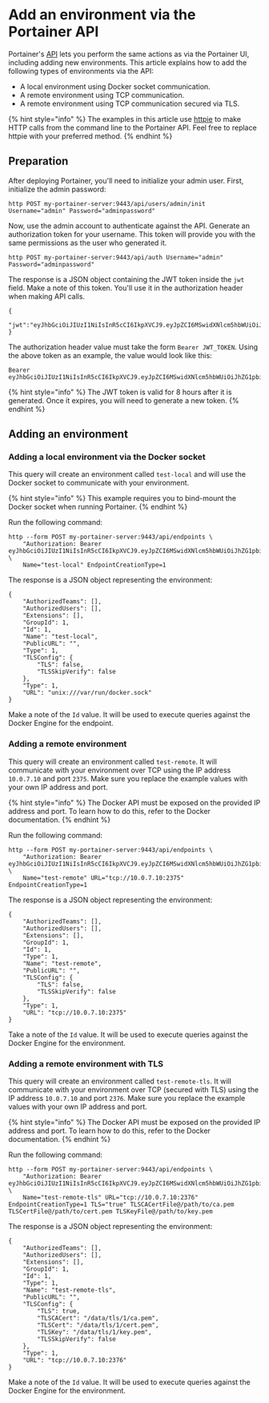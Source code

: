 # Add an environment via the Portainer API

Portainer's [API](../../../api/docs.md) lets you perform the same actions as via the Portainer UI, including adding new environments. This article explains how to add the following types of environments via the API:

* A local environment using Docker socket communication.
* A remote environment using TCP communication.
* A remote environment using TCP communication secured via TLS.

{% hint style="info" %}
The examples in this article use [httpie](https://httpie.io) to make HTTP calls from the command line to the Portainer API. Feel free to replace httpie with your preferred method.
{% endhint %}

## Preparation

After deploying Portainer, you'll need to initialize your admin user. First, initialize the admin password:

```
http POST my-portainer-server:9443/api/users/admin/init Username="admin" Password="adminpassword"
```

Now, use the admin account to authenticate against the API. Generate an authorization token for your username. This token will provide you with the same permissions as the user who generated it.

```
http POST my-portainer-server:9443/api/auth Username="admin" Password="adminpassword"
```

The response is a JSON object containing the JWT token inside the `jwt` field. Make a note of this token. You'll use it in the authorization header when making API calls.

```
{
  "jwt":"eyJhbGciOiJIUzI1NiIsInR5cCI6IkpXVCJ9.eyJpZCI6MSwidXNlcm5hbWUiOiJhZG1pbiIsInJvbGUiOjEsImV4cCI6MTQ5OTM3NjE1NH0.NJ6vE8FY1WG6jsRQzfMqeatJ4vh2TWAeeYfDhP71YEE"
}
```

The authorization header value must take the form `Bearer JWT_TOKEN`. Using the above token as an example, the value would look like this:

```
Bearer eyJhbGciOiJIUzI1NiIsInR5cCI6IkpXVCJ9.eyJpZCI6MSwidXNlcm5hbWUiOiJhZG1pbiIsInJvbGUiOjEsImV4cCI6MTQ5OTM3NjE1NH0.NJ6vE8FY1WG6jsRQzfMqeatJ4vh2TWAeeYfDhP71YEE
```

{% hint style="info" %}
The JWT token is valid for 8 hours after it is generated. Once it expires, you will need to generate a new token.
{% endhint %}

## Adding an environment

### Adding a local environment via the Docker socket <a href="#local-endpoint-via-the-docker-socket" id="local-endpoint-via-the-docker-socket"></a>

This query will create an environment called `test-local` and will use the Docker socket to communicate with your environment.

{% hint style="info" %}
This example requires you to bind-mount the Docker socket when running Portainer.
{% endhint %}

Run the following command:

```
http --form POST my-portainer-server:9443/api/endpoints \
    "Authorization: Bearer eyJhbGciOiJIUzI1NiIsInR5cCI6IkpXVCJ9.eyJpZCI6MSwidXNlcm5hbWUiOiJhZG1pbiIsInJvbGUiOjEsImV4cCI6MTQ5OTM3NjE1NH0.NJ6vE8FY1WG6jsRQzfMqeatJ4vh2TWAeeYfDhP71YEE" \
    Name="test-local" EndpointCreationType=1
```

The response is a JSON object representing the environment:

```
{
    "AuthorizedTeams": [], 
    "AuthorizedUsers": [], 
    "Extensions": [], 
    "GroupId": 1, 
    "Id": 1, 
    "Name": "test-local", 
    "PublicURL": "",
    "Type": 1,
    "TLSConfig": {
        "TLS": false, 
        "TLSSkipVerify": false
    }, 
    "Type": 1, 
    "URL": "unix:///var/run/docker.sock"
}
```

Make a note of the `Id` value. It will be used to execute queries against the Docker Engine for the endpoint.

### Adding a remote environment <a href="#remote-endpoint" id="remote-endpoint"></a>

This query will create an environment called `test-remote`. It will communicate with your environment over TCP using the IP address `10.0.7.10` and port `2375`. Make sure you replace the example values with your own IP address and port.

{% hint style="info" %}
The Docker API must be exposed on the provided IP address and port. To learn how to do this, refer to the Docker documentation.
{% endhint %}

Run the following command:

```
http --form POST my-portainer-server:9443/api/endpoints \
    "Authorization: Bearer eyJhbGciOiJIUzI1NiIsInR5cCI6IkpXVCJ9.eyJpZCI6MSwidXNlcm5hbWUiOiJhZG1pbiIsInJvbGUiOjEsImV4cCI6MTQ5OTM3NjE1NH0.NJ6vE8FY1WG6jsRQzfMqeatJ4vh2TWAeeYfDhP71YEE" \
    Name="test-remote" URL="tcp://10.0.7.10:2375" EndpointCreationType=1
```

The response is a JSON object representing the environment:

```
{
    "AuthorizedTeams": [], 
    "AuthorizedUsers": [], 
    "Extensions": [], 
    "GroupId": 1, 
    "Id": 1, 
    "Type": 1,
    "Name": "test-remote", 
    "PublicURL": "", 
    "TLSConfig": {
        "TLS": false, 
        "TLSSkipVerify": false
    }, 
    "Type": 1, 
    "URL": "tcp://10.0.7.10:2375"
}
```

Take a note of the `Id` value. It will be used to execute queries against the Docker Engine for the environment.

### Adding a remote environment with TLS <a href="#remote-endpoint-secured-using-tls" id="remote-endpoint-secured-using-tls"></a>

This query will create an environment called `test-remote-tls`. It will communicate with your environment over TCP (secured with TLS) using the IP address `10.0.7.10` and port `2376`. Make sure you replace the example values with your own IP address and port.

{% hint style="info" %}
The Docker API must be exposed on the provided IP address and port. To learn how to do this, refer to the Docker documentation.
{% endhint %}

Run the following command:

```
http --form POST my-portainer-server:9443/api/endpoints \
    "Authorization: Bearer eyJhbGciOiJIUzI1NiIsInR5cCI6IkpXVCJ9.eyJpZCI6MSwidXNlcm5hbWUiOiJhZG1pbiIsInJvbGUiOjEsImV4cCI6MTQ5OTM3NjE1NH0.NJ6vE8FY1WG6jsRQzfMqeatJ4vh2TWAeeYfDhP71YEE" \
    Name="test-remote-tls" URL="tcp://10.0.7.10:2376" EndpointCreationType=1 TLS="true" TLSCACertFile@/path/to/ca.pem TLSCertFile@/path/to/cert.pem TLSKeyFile@/path/to/key.pem
```

The response is a JSON object representing the environment:

```
{
    "AuthorizedTeams": [], 
    "AuthorizedUsers": [], 
    "Extensions": [], 
    "GroupId": 1, 
    "Id": 1, 
    "Type": 1,
    "Name": "test-remote-tls", 
    "PublicURL": "", 
    "TLSConfig": {
        "TLS": true, 
        "TLSCACert": "/data/tls/1/ca.pem", 
        "TLSCert": "/data/tls/1/cert.pem", 
        "TLSKey": "/data/tls/1/key.pem", 
        "TLSSkipVerify": false
    }, 
    "Type": 1, 
    "URL": "tcp://10.0.7.10:2376"
}
```

Make a note of the `Id` value. It will be used to execute queries against the Docker Engine for the environment.
